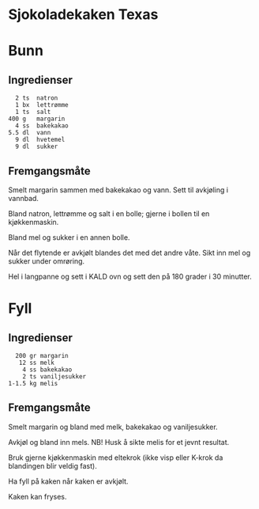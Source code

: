 Sjokoladekaken Texas
====================

Bunn
====
Ingredienser
------------
	  2 ts  natron
	  1 bx  lettrømme
	  1 ts  salt
	400 g   margarin
	  4 ss  bakekakao
	5.5 dl  vann
	  9 dl  hvetemel
	  9 dl  sukker

Fremgangsmåte
-------------
Smelt margarin sammen med bakekakao og vann. Sett til avkjøling i vannbad.

Bland natron, lettrømme og salt i en bolle; gjerne i bollen til en kjøkkenmaskin.

Bland mel og sukker i en annen bolle.

Når det flytende er avkjølt blandes det med det andre våte. Sikt inn mel og sukker under omrøring.

Hel i langpanne og sett i KALD ovn og sett den på 180 grader i 30 minutter.

Fyll
====
Ingredienser
------------
	  200 gr margarin
	   12 ss melk
	    4 ss bakekakao
	    2 ts vaniljesukker
	1-1.5 kg melis

Fremgangsmåte
-------------
Smelt margarin og bland med melk, bakekakao og vaniljesukker.

Avkjøl og bland inn mels. NB! Husk å sikte melis for et jevnt resultat.

Bruk gjerne kjøkkenmaskin med eltekrok (ikke visp eller K-krok da blandingen blir veldig fast).

Ha fyll på kaken når kaken er avkjølt.

Kaken kan fryses.
